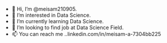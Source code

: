 - 👋 Hi, I’m @meisam210905.
- 👀 I’m interested in Data Science.
- 🌱 I’m currently learning Data Science.
- 💞️ I’m looking to find job at Data Science Field.
- 📫 You can reach me ..linkedin.com/in/meisam-a-7304bb225

<!---
meisam210905/meisam210905 is a ✨ special ✨ repository because its `README.md` (this file) appears on your GitHub profile.
You can click the Preview link to take a look at your changes.
--->
